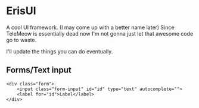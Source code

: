 # ErisUI

A cool UI framework. (I may come up with a better name later)
Since TeleMeow is essentially dead now I'm not gonna just let that awesome code go to waste.

I'll update the things you can do eventually.

## Forms/Text input

```
<div class="form">
    <input class="form-input" id="id" type="text" autocomplete="">
    <label for="id">Label</label>
</div>
```